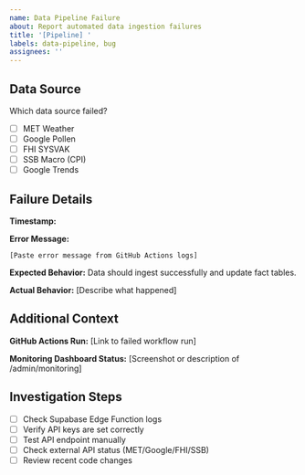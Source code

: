 ```yaml
---
name: Data Pipeline Failure
about: Report automated data ingestion failures
title: '[Pipeline] '
labels: data-pipeline, bug
assignees: ''
---
```


## Data Source

Which data source failed?
- [ ] MET Weather
- [ ] Google Pollen
- [ ] FHI SYSVAK
- [ ] SSB Macro (CPI)
- [ ] Google Trends

## Failure Details

**Timestamp:**

**Error Message:**
```
[Paste error message from GitHub Actions logs]
```

**Expected Behavior:**
Data should ingest successfully and update fact tables.

**Actual Behavior:**
[Describe what happened]

## Additional Context

**GitHub Actions Run:** [Link to failed workflow run]

**Monitoring Dashboard Status:** [Screenshot or description of /admin/monitoring]

## Investigation Steps

- [ ] Check Supabase Edge Function logs
- [ ] Verify API keys are set correctly
- [ ] Test API endpoint manually
- [ ] Check external API status (MET/Google/FHI/SSB)
- [ ] Review recent code changes
